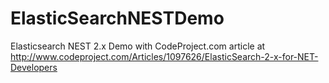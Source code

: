 # ElasticSearchNESTDemo
Elasticsearch NEST 2.x Demo
with CodeProject.com article at 
http://www.codeproject.com/Articles/1097626/ElasticSearch-2-x-for-NET-Developers